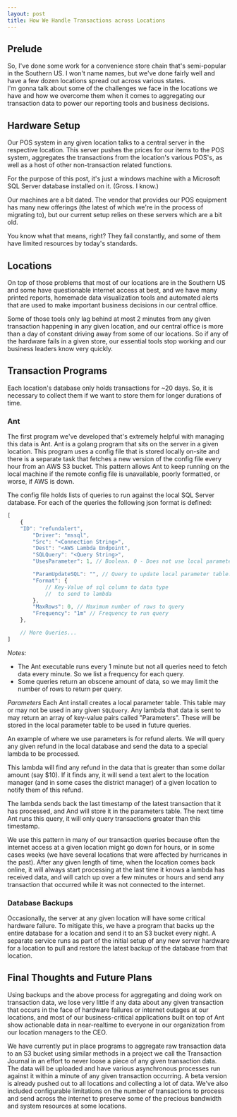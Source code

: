 ```yaml
---
layout: post
title: How We Handle Transactions across Locations
---
```


## Prelude

So, I've done some work for a convenience store chain that's semi-popular in the Southern US. I won't name names, but we've done fairly well and have a few dozen locations spread out across various states.
<br>
I'm gonna talk about some of the challenges we face in the locations we have and how we overcome them when it comes to aggregating our transaction data to power our reporting tools and business decisions.
<br>
## Hardware Setup

Our POS system in any given location talks to a central server in the respective location. This server pushes the prices for our items to the POS system, aggregates the transactions from the location's various POS's, as well as a host of other non-transaction related functions.

For the purpose of this post, it's just a windows machine with a Microsoft SQL Server database installed on it. (Gross. I know.)

Our machines are a bit dated. The vendor that provides our POS equipment has many new offerings (the latest of which we're in the process of migrating to), but our current setup relies on these servers which are a bit old.

You know what that means, right? They fail constantly, and some of them have limited resources by today's standards.
<br>
## Locations

On top of those problems that most of our locations are in the Southern US and some have questionable internet access at best, and we have many printed reports, homemade data visualization tools and automated alerts that are used to make important business decisions in our central office. 

Some of those tools only lag behind at most 2 minutes from any given transaction happening in any given location, and our central office is more than a day of constant driving away from some of our locations. So if any of the hardware fails in a given store, our essential tools stop working and our business leaders know very quickly.
<br>
## Transaction Programs

Each location's database only holds transactions for ~20 days. So, it is necessary to collect them if we want to store them for longer durations of time.
 
### Ant

The first program we've developed that's extremely helpful with managing this data is Ant. Ant is a golang program that sits on the server in a given location. This program uses a config file that is stored locally on-site and there is a separate task that fetches a new version of the config file every hour from an AWS S3 bucket. This pattern allows Ant to keep running on the local machine if the remote config file is unavailable, poorly formatted, or worse, if AWS is down.

The config file holds lists of queries to run against the local SQL Server database. For each of the queries the following json format is defined:

```js
[
	{
	"ID": "refundalert",
		"Driver": "mssql",
		"Src": "<Connection String>",
		"Dest": "<AWS Lambda Endpoint",
		"SQLQuery": "<Query String>",
		"UsesParameter": 1, // Boolean. 0 - Does not use local parameter table. 1 - Uses local parameter table.

		"ParamUpdateSQL": "", // Query to update local parameter table.
		"Format": {
			// Key-Value of sql column to data type
			//  to send to lambda
		},
		"MaxRows": 0, // Maximum number of rows to query
		"Frequency": "1m" // Frequency to run query
	},

	// More Queries...
]
```

*Notes:*
  - The Ant executable runs every 1 minute but not all queries need to fetch data every minute. So we list a frequency for each query.
  - Some queries return an obscene amount of data, so we may limit the number of rows to return per query.

*Parameters*
Each Ant install creates a local parameter table. This table may or may not be used in any given `SQLQuery`. Any lambda that data is sent to may return an array of key-value pairs called "Parameters". These will be stored in the local parameter table to be used in future queries.

An example of where we use parameters is for refund alerts. We will query any given refund in the local database and send the data to a special lambda to be processed.

This lambda will find any refund in the data that is greater than some dollar amount (say $10). If it finds any, it will send a text alert to the location manager (and in some cases the district manager) of a given location to notify them of this refund.

The lambda sends back the last timestamp of the latest transaction that it has processed, and And will store it in the parameters table. The next time Ant runs this query, it will only query transactions greater than this timestamp.

We use this pattern in many of our transaction queries because often the internet access at a given location might go down for hours, or in some cases weeks (we have several locations that were affected by hurricanes in the past). After any given length of time, when the location comes back online, it will always start processing at the last time it knows a lambda has received data, and will catch up over a few minutes or hours and send any transaction that occurred while it was not connected to the internet.
<br>
### Database Backups

Occasionally, the server at any given location will have some critical hardware failure. To mitigate this, we have a program that backs up the entire database for a location and send it to an S3 bucket every night. A separate service runs as part of the initial setup of any new server hardware for a location to pull and restore the latest backup of the database from that location.

<p></p>

## Final Thoughts and Future Plans

Using backups and the above process for aggregating and doing work on transaction data, we lose very little if any data about any given transaction that occurs in the face of hardware failures or internet outages at our locations, and most of our business-critical applications built on top of Ant show actionable data in near-realtime to everyone in our organization from our location managers to the CEO.

We have currently put in place programs to aggregate raw transaction data to an S3 bucket using similar methods in a project we call the Transaction Journal in an effort to never loose a piece of any given transaction data. The data will be uploaded and have various asynchronous processes run against it within a minute of any given transaction occurring. A beta version is already pushed out to all locations and collecting a lot of data. We've also included configurable limitations on the number of transactions to process and send across the internet to preserve some of the precious bandwidth and system resources at some locations.
